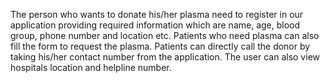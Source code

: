 The person who wants to donate his/her plasma need to register in our application providing required information which are name, age, blood group, phone number and location etc.
Patients who need plasma can also fill the form to request the plasma. Patients can directly call the donor by taking his/her contact number from the application. 
The user can also view hospitals location and helpline number. 